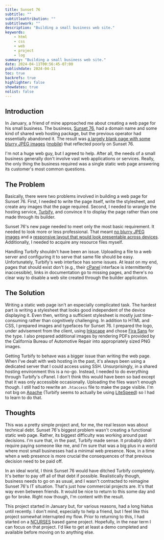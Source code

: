 ```yaml
---
title: Sunset 76
subtitle: ""
subtitleattribution: ""
subtitlework: ""
description: "Building a small business web site."
keywords:
    - html
    - css
    - web
    - project
    - log
summary: "Building a small business web site."
date: 2024-04-11T00:56:45-07:00
publishdate: 2024-04-11
toc: true
backrefs: true
highlighter: false
showdates: true
nolist: false
---
```


## Introduction

In January, a friend of mine approached me about creating a web page for his small business. The business,
[Sunset 76](https://sunset76.com), had a domain name and some kind of shared web hosting package, but the previous
operator had essentially abandoned it. The result was
[a largely blank page with some blurry JPEG images](/img/sunset_76_original_desktop.png)
([mobile](/img/sunset_76_original_mobile.png)) that reflected poorly on Sunset 76.

I'm not a huge web guy, but I agreed to help. After all, the needs of a small business generally don't involve vast
web applications or services. Really, the only thing the business required was a single static web page answering its
customer's most common questions.

## The Problem

Basically, there were two problems involved in building a web page for Sunset 76. First, I needed to write the page
itself, write the stylesheet, and create any images that the page required. Second, I needed to wrangle the hosting
service, [Turbify](https://www.turbify.com/), and convince it to display the page rather than one made through its
builder.

Sunset 76's new page needed to meet only the most basic requirement. It needed to look more or less professional. That
meant [no blurry JPEG images](/img/sunset_76_new_desktop.png) and a
[responsive layout that would look presentable across devices](/img/sunset_76_new_mobile.png). Additionally, I needed
to acquire any resource files myself.

Handling Turbify shouldn't have been an issue. Uploading a file to a web server and configuring it to serve that same
file should be easy. Unfortunately, Turbify's web interface has some issues. At least on my end, pages that should
exist don't (e.g., their [cPanel](https://www.cpanel.net/) interface is intermittently inaccessible), links in 
documentation go to missing pages, and there's no clear way to disable a web site created through the builder
application.

## The Solution

Writing a static web page isn't an especially complicated task. The hardest part is writing a stylesheet that looks
good independent of the device displaying it. Even then, writing a sufficient stylesheet is mostly just time-consuming
rather than cognitively challenging. In addition to HTML and CSS, I prepared images and typefaces for Sunset 76. I
prepared the logo, under advisement from the client, using [Inkscape](https://inkscape.org/) and chose 
[Fira Sans](http://mozilla.github.io/Fira/) for the type. I also prepared additional images by rendering PDFs provided
by the California Bureau of Automotive Repair into appropriately sized PNG images.

Getting Turbify to behave was a bigger issue than writing the web page. When I've dealt with web hosting in the past,
it's always been using a dedicated server that I could access using SSH. Unsurprisingly, in a shared hosting
environment this is a no-go. Instead, I needed to do everything through Turbify's cPanel. I don't think this would
have been so bad except that it was only accessible occasionally. Uploading the files wasn't enough though. I still
had to rewrite an `.htaccess` file to make the page visible. I'm not big on [Apache](https://httpd.apache.org/)
(Turbify seems to actually be using [LiteSpeed](https://www.litespeedtech.com/products/litespeed-web-server)) so I had
to learn to do that.

## Thoughts

This was a pretty simple project and, for me, the real lesson was about technical debt. Sunset 76's biggest problem
wasn't creating a functional static web page. Rather, its biggest difficulty was working around past decisions. I'm
sure that, in the past, Turbify made sense. It probably didn't require paying someone like me, and I'm sure that was
a big plus in a world where most small businesses had a minimal web presence. Now, in a time when a web presence is
more crucial the consequences of that previous decision need to be paid off.

In an ideal world, I think Sunset 76 would have ditched Turbify completely. It's better to pay off all of that debt if
possible. Realistically though, business needs to go on as usual, and I wasn't contracted to reimagine Sunset 76's IT
situation. That's just how commercial projects are. It's that way even between friends. It would be nice to return to
this some day and go for broke. Right now though, I'm content with the result.

This project started in January but, for various reasons, had a long hiatus until recently. I don't mind, especially
to help a friend, but I feel like this project somewhat interrupted my flow. Prior to returning to this, I had started
on a [NCURSES](https://invisible-island.net/ncurses/) based game project. Hopefully, in the near term I can focus on
that project. I'd like to get at least a demo completed and available before moving on to anything else.
